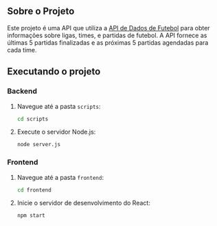 ## Sobre o Projeto

Este projeto é uma API que utiliza a [API de Dados de Futebol](https://www.football-data.org/) para obter informações sobre ligas, times, e partidas de futebol. A API fornece as últimas 5 partidas finalizadas e as próximas 5 partidas agendadas para cada time.

## Executando o projeto

### Backend

1. Navegue até a pasta `scripts`:
    ```sh
    cd scripts
    ```

2. Execute o servidor Node.js:
    ```sh
    node server.js
    ```

### Frontend

1. Navegue até a pasta `frontend`:
    ```sh
    cd frontend
    ```

2. Inicie o servidor de desenvolvimento do React:
    ```sh
    npm start
    ```